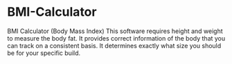 # BMI-Calculator
BMI Calculator (Body Mass Index)  This software requires height and weight to measure the body fat. It provides correct information of the body that you can track on a consistent basis. It determines exactly what size you should be for your specific build. 
